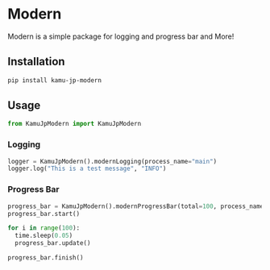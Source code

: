 # Modern

Modern is a simple package for logging and progress bar and More!

## Installation

```bash
pip install kamu-jp-modern
```

## Usage

```python
from KamuJpModern import KamuJpModern
```

### Logging

```python
logger = KamuJpModern().modernLogging(process_name="main")
logger.log("This is a test message", "INFO")
```

### Progress Bar

```python
progress_bar = KamuJpModern().modernProgressBar(total=100, process_name="Task 1", process_color=32)
progress_bar.start()

for i in range(100):
  time.sleep(0.05)
  progress_bar.update()

progress_bar.finish()
```
